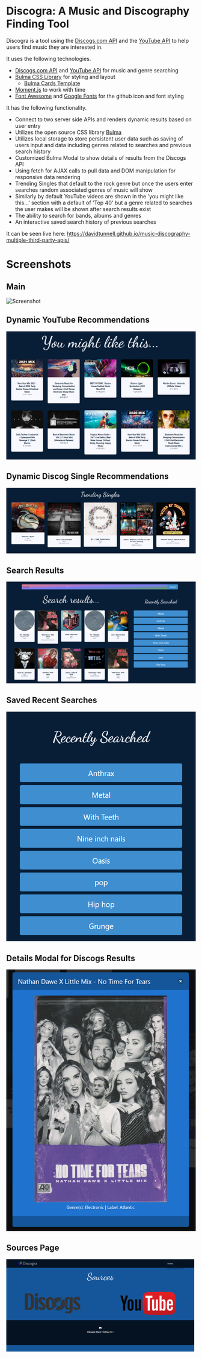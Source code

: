 # Discogra: A Music and Discography Finding Tool

Discogra is a tool using the [Discogs.com API](https://www.discogs.com/developers) and the [YouTube API](https://developers.google.com/youtube/v3/docs/search/list) to help users find music they are interested in. 

It uses the following technologies.

* [Discogs.com API](https://www.discogs.com/developers) and [YouTube API](https://developers.google.com/youtube/v3/docs/search/list) for music and genre searching
* [Bulma CSS Library](https://bulma.io/) for styling and layout
    * [Bulma Cards Template](https://github.com/BulmaTemplates/bulma-templates/blob/master/templates/cards.html)
* [Moment.js](https://momentjs.com/) to work with time
* [Font Awesome](https://fontawesome.com/) and [Google Fonts](https://fonts.google.com/) for the github icon and font styling

It has the following functionality.

* Connect to two server side APIs and renders dynamic results based on user entry
* Utilizes the open source CSS library [Bulma](https://github.com/jgthms/bulma)
* Utilizes local storage to store persistent user data such as saving of users input and data including genres related to searches and previous search history
* Customized Bulma Modal to show details of results from the Discogs API
* Using fetch for AJAX calls to pull data and DOM manipulation for responsive data rendering
* Trending Singles that default to the rock genre but once the users enter searches random associated genres of music will show
* Similarly by default YouTube videos are shown in the 'you might like this...' section with a default of 'Top 40' but a genre related to searches the user makes will be shown after search results exist
* The ability to search for bands, albums and genres
* An interactive saved search history of previous searches

It can be seen live here: https://davidtunnell.github.io/music-discography-multiple-third-party-apis/

# Screenshots

## Main

![Screenshot](./assets/main-screenshot.png)

## Dynamic YouTube Recommendations

![Screenshot](./assets/youtube-recommendations.png)

## Dynamic Discog Single Recommendations

![Screenshot](./assets/singles.png)

## Search Results

![Screenshot](./assets/search-results.png)

## Saved Recent Searches

![Screenshot](./assets/saved-menu.png)

## Details Modal for Discogs Results

![Screenshot](./assets/modal.png)

## Sources Page

![Screenshot](./assets/sources.png)